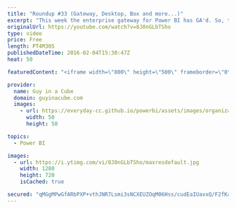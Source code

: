 ```yaml
---
title: "Roundup #33 (Gateway, Desktop, Box and more...)"
excerpt: "This week the enterprise gateway for Power BI has GA'd. So, that means it is time to move off of the Analysis Services Connector. There were a lot of new updates for Power BI Desktop, including the ability to add measures to a DirectQuery model. Chris Webb looks at how to query DMVs for Power BI Desktop."
originalUrl: https://youtube.com/watch?v=8J0nGLbTSho
type: video
price: Free
length: PT4M30S
publishedDateTime: 2016-02-04T15:30:47Z
heat: 50

featuredContent: "<iframe width=\"800\" height=\"500\" frameborder=\"0\" src=\"https://www.youtube.com/embed/8J0nGLbTSho\" allow=\"accelerometer; autoplay; encrypted-media; gyroscope; picture-in-picture\" allowfullscreen></iframe>"

provider:
  name: Guy in a Cube
  domain: guyinacube.com
  images:
    - url: https://everyday-cc.github.io/powerbi/assets/images/organizations/guyinacube.com-50x50.jpg
      width: 50
      height: 50

topics:
  - Power BI

images:
  - url: https://i.ytimg.com/vi/8J0nGLbTSho/maxresdefault.jpg
    width: 1280
    height: 720
    isCached: true

secured: "qMGgMPwGfARbPXP+vthJNR7Lsmi3sNCXEUZOqM06Hss/cudEaIUavxQ/F2fKav2t2xpyj0InhuMIKIr62d5i2mPD8WpZvKI62t8z3CJBox0ZFpc9etkQhy8L5pO2XbKtlgyprznH5hmOfticq07REKqCVejEahV9ogOA640lpnmHvQOMCX+7KmaspNR6ZKaeR59krcCk325+lvN7c4LBQjcfAcO7FxmyQKkKsEj3IpJ1X1ovnGhLqc2PXuPnX39dtGKeMS5/gXQNZyLFgi4g1cwqvzYjvBlCL82PQA1tCvBylkr+PJEDfGMP/t+yLHrGn1TkQixaygoeTUexApU7ZXFNRsRr1GJvyxbqswMEWteEUtIxpM/cdh0IoPV2qWx1DLzBay0sgsKILYS8PuYqFCad14AxvCsdl/79UbLjv9g=;eylYF2R2QBRaqmJy50j4YQ=="
---
```


